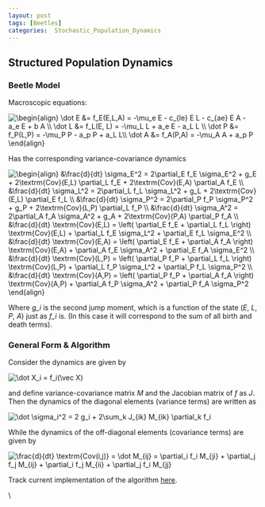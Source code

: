 ```yaml
---
layout: post
tags: [Beetles]
categories:  Stochastic_Population_Dynamics
---
```






 





Structured Population Dynamics
------------------------------

### Beetle Model

Macroscopic equations:

![ \\begin{align} \\dot E &= f\_E(E,L,A) = -\\mu\_e E - c\_{le} E L -
c\_{ae} E A - a\_e E + b A \\\\ \\dot L &= f\_L(E, L) = -\\mu\_L L +
a\_e E - a\_L L \\\\ \\dot P &= f\_P(L,P) = -\\mu\_P P - a\_p P + a\_L
L\\\\ \\dot A &= f\_A(P,A) = -\\mu\_A A + a\_p P \\end{align}
](http://openwetware.org/images/math/1/c/2/1c26a2c6740e377965fa6e85d41e3f33.png)

Has the corresponding variance-covariance dynamics

![ \\begin{align} &\\frac{d}{dt} \\sigma\_E\^2 = 2\\partial\_E f\_E
\\sigma\_E\^2 + g\_E + 2\\textrm{Cov}(E,L) \\partial\_L f\_E +
2\\textrm{Cov}(E,A) \\partial\_A f\_E \\\\ &\\frac{d}{dt} \\sigma\_L\^2
= 2\\partial\_L f\_L \\sigma\_L\^2 + g\_L + 2\\textrm{Cov}(E,L)
\\partial\_E f\_L \\\\ &\\frac{d}{dt} \\sigma\_P\^2 = 2\\partial\_P f\_P
\\sigma\_P\^2 + g\_P + 2\\textrm{Cov}(L,P) \\partial\_L f\_P \\\\
&\\frac{d}{dt} \\sigma\_A\^2 = 2\\partial\_A f\_A \\sigma\_A\^2 + g\_A +
2\\textrm{Cov}(P,A) \\partial\_P f\_A \\\\ &\\frac{d}{dt}
\\textrm{Cov}(E,L) = \\left( \\partial\_E f\_E + \\partial\_L f\_L
\\right) \\textrm{Cov}(E,L) + \\partial\_L f\_E \\sigma\_L\^2 +
\\partial\_E f\_L \\sigma\_E\^2 \\\\ &\\frac{d}{dt} \\textrm{Cov}(E,A) =
\\left( \\partial\_E f\_E + \\partial\_A f\_A \\right)
\\textrm{Cov}(E,A) + \\partial\_A f\_E \\sigma\_A\^2 + \\partial\_E f\_A
\\sigma\_E\^2 \\\\ &\\frac{d}{dt} \\textrm{Cov}(L,P) = \\left(
\\partial\_P f\_P + \\partial\_L f\_L \\right) \\textrm{Cov}(L,P) +
\\partial\_L f\_P \\sigma\_L\^2 + \\partial\_P f\_L \\sigma\_P\^2 \\\\
&\\frac{d}{dt} \\textrm{Cov}(A,P) = \\left( \\partial\_P f\_P +
\\partial\_A f\_A \\right) \\textrm{Cov}(A,P) + \\partial\_A f\_P
\\sigma\_A\^2 + \\partial\_P f\_A \\sigma\_P\^2 \\end{align}
](http://openwetware.org/images/math/1/2/4/1249afdfb5963c156af5b5709ac8a669.png)

Where *g\_i* is the second jump moment, which is a function of the state
(*E*, *L*, *P*, *A*) just as *f\_i* is. (In this case it will correspond
to the sum of all birth and death terms).

### General Form & Algorithm

Consider the dynamics are given by

![ \\dot X\_i = f\_i(\\vec X)
](http://openwetware.org/images/math/0/1/5/0155c412fb0a830912daef0b2e65b0dd.png)

and define variance-covariance matrix *M* and the Jacobian matrix of *f*
as *J*. Then the dynamics of the diagonal elements (variance terms) are
written as

![ \\dot \\sigma\_i\^2 = 2 g\_i + 2\\sum\_k J\_{ik} M\_{ik} \\partial\_k
f\_i
](http://openwetware.org/images/math/a/0/9/a0963cc09f8b045656952fc47a21587f.png)

While the dynamics of the off-diagonal elements (covariance terms) are
given by

![ \\frac{d}{dt} \\textrm{Cov(i,j)} = \\dot M\_{ij} = \\partial\_i f\_i
M\_{ji} + \\partial\_j f\_j M\_{ij} + \\partial\_i f\_j M\_{ii} +
\\partial\_j f\_i M\_{jj}
](http://openwetware.org/images/math/b/b/d/bbd80770f9365cec3c61b2ce68e34a0a.png)

Track current implementation of the algorithm
[here](http://github.com/cboettig/structured-populations/blob/master/R/noise_approx.R "http://github.com/cboettig/structured-populations/blob/master/R/noise_approx.R").

\

